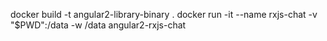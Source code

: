 
docker build -t angular2-library-binary .
docker run -it --name rxjs-chat -v "$PWD":/data -w /data angular2-rxjs-chat

